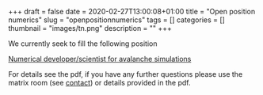+++ 
draft = false
date = 2020-02-27T13:00:08+01:00
title = "Open position numerics"
slug = "openpositionnumerics" 
tags = []
categories = []
thumbnail = "images/tn.png"
description = ""
+++

We currently seek to fill the following position

[Numerical developer/scientist for avalanche simulations](/pdf/20200214_Ausschreibung_Numeriker.pdf)

For details see the pdf, if you have any further questions please use the
matrix room (see [contact](/contact)) or details provided in the pdf.
